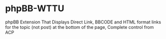 # phpBB-WTTU
phpBB Extension That Displays Direct Link, BBCODE and HTML format links for the topic (not post) at the bottom of the page, Complete control from ACP
